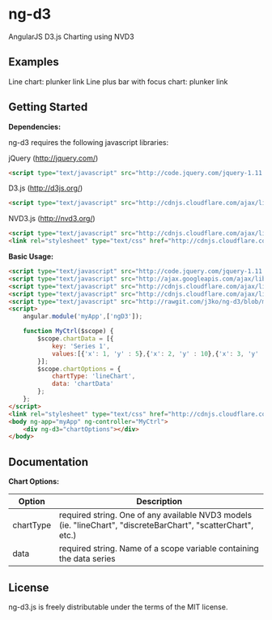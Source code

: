 # ng-d3

AngularJS D3.js Charting using NVD3

## Examples

Line chart: plunker link
Line plus bar with focus chart: plunker link


## Getting Started

**Dependencies:**

ng-d3 requires the following javascript libraries:

jQuery (http://jquery.com/)
```html
<script type="text/javascript" src="http://code.jquery.com/jquery-1.11.0.min.js"></script>
```
D3.js (http://d3js.org/)
```html
<script type="text/javascript" src="http://cdnjs.cloudflare.com/ajax/libs/d3/3.4.5/d3.min.js"></script>
```
NVD3.js (http://nvd3.org/)
```html
<script type="text/javascript" src="http://cdnjs.cloudflare.com/ajax/libs/nvd3/1.1.15-beta/nv.d3.min.js"></script>
<link rel="stylesheet" type="text/css" href="http://cdnjs.cloudflare.com/ajax/libs/nvd3/1.1.15-beta/nv.d3.min.css" />
```

**Basic Usage:**

```html
<script type="text/javascript" src="http://code.jquery.com/jquery-1.11.0.min.js"></script>
<script type="text/javascript" src="http://ajax.googleapis.com/ajax/libs/angularjs/1.2.16/angular.min.js"></script>
<script type="text/javascript" src="http://cdnjs.cloudflare.com/ajax/libs/d3/3.4.5/d3.min.js"></script>
<script type="text/javascript" src="http://cdnjs.cloudflare.com/ajax/libs/nvd3/1.1.15-beta/nv.d3.min.js"></script>
<script type="text/javascript" src="http://rawgit.com/j3ko/ng-d3/blob/master/build/ng-d3.min.js"></script>
<script>
    angular.module('myApp',['ngD3']);

	function MyCtrl($scope) {
		$scope.chartData = [{
			key: 'Series 1',
			values:[{'x': 1, 'y' : 5},{'x': 2, 'y' : 10},{'x': 3, 'y' : 15}]
		}];
		$scope.chartOptions = { 
			chartType: 'lineChart',
			data: 'chartData' 
		};
	};
</script>
<link rel="stylesheet" type="text/css" href="http://cdnjs.cloudflare.com/ajax/libs/nvd3/1.1.15-beta/nv.d3.min.css" /> 
<body ng-app="myApp" ng-controller="MyCtrl">
    <div ng-d3="chartOptions"></div>
</body>
```

## Documentation

**Chart Options:**

| Option | Description |
| ------ | ----------- |
| chartType | required string. One of any available NVD3 models (ie. "lineChart", "discreteBarChart", "scatterChart", etc.) |
| data | required string. Name of a scope variable containing the data series | 


## License
ng-d3.js is freely distributable under the terms of the MIT license.
